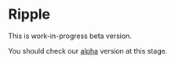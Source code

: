 # Ripple

This is work-in-progress beta version.

You should check our [alpha](https://github.com/dpc-sdp/ripple/tree/v1.0.0-alpha.84)
version at this stage.
